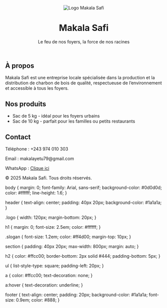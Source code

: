 <!DOCTYPE html>
<html lang="fr">
<head>
  <meta charset="UTF-8" />
  <meta name="viewport" content="width=device-width, initial-scale=1.0"/>
  <title>Makala Safi</title>
  <link rel="stylesheet" href="style.css" />
</head>
<body>
  <header>
    <img src="logo-makala-safi.png" alt="Logo Makala Safi" class="logo" />
    <h1>Makala Safi</h1>
    <p class="slogan">Le feu de nos foyers, la force de nos racines</p>
  </header>

  <section class="about">
    <h2>À propos</h2>
    <p>Makala Safi est une entreprise locale spécialisée dans la production et la distribution de charbon de bois de qualité, respectueuse de l’environnement et accessible à tous les foyers.</p>
  </section>

  <section class="products">
    <h2>Nos produits</h2>
    <ul>
      <li>Sac de 5 kg - idéal pour les foyers urbains</li>
      <li>Sac de 10 kg - parfait pour les familles ou petits restaurants</li>
    </ul>
  </section>

  <section class="contact">
    <h2>Contact</h2>
    <p>Téléphone : +243 974 010 303</p>
    <p>Email : makalayetu79@gmail.com</p>
    <p>WhatsApp : <a href="https://wa.me/243974010303" target="_blank">Clique ici</a></p>
  </section>

  <footer>
    <p>&copy; 2025 Makala Safi. Tous droits réservés.</p>
  </footer>
</body>
</html>
body {
  margin: 0;
  font-family: Arial, sans-serif;
  background-color: #0d0d0d;
  color: #ffffff;
  line-height: 1.6;
}

header {
  text-align: center;
  padding: 40px 20px;
  background-color: #1a1a1a;
}

.logo {
  width: 120px;
  margin-bottom: 20px;
}

h1 {
  margin: 0;
  font-size: 2.5em;
  color: #ffffff;
}

.slogan {
  font-size: 1.2em;
  color: #ff4d00;
  margin-top: 10px;
}

section {
  padding: 40px 20px;
  max-width: 800px;
  margin: auto;
}

h2 {
  color: #ffcc00;
  border-bottom: 2px solid #444;
  padding-bottom: 5px;
}

ul {
  list-style-type: square;
  padding-left: 20px;
}

a {
  color: #ffcc00;
  text-decoration: none;
}

a:hover {
  text-decoration: underline;
}

footer {
  text-align: center;
  padding: 20px;
  background-color: #1a1a1a;
  font-size: 0.9em;
  color: #888;
}